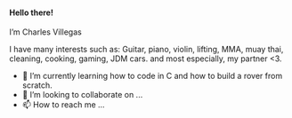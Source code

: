#### Hello there!
I’m Charles Villegas

I have many interests such as:
Guitar, piano, violin, lifting, MMA, muay thai, cleaning, cooking, gaming, JDM cars.
and most especially, my partner <3.
- 🌱 I’m currently learning how to code in C and how to build a rover from scratch.
- 💞️ I’m looking to collaborate on ...
- 📫 How to reach me ...

<!---
ColorLez01/ColorLez01 is a ✨ special ✨ repository because its `README.md` (this file) appears on your GitHub profile.
You can click the Preview link to take a look at your changes.
--->

